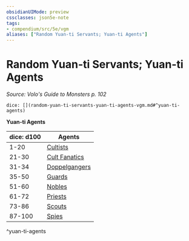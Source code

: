 ```yaml
---
obsidianUIMode: preview
cssclasses: json5e-note
tags:
- compendium/src/5e/vgm
aliases: ["Random Yuan-ti Servants; Yuan-ti Agents"]
---
```

# Random Yuan-ti Servants; Yuan-ti Agents
*Source: Volo's Guide to Monsters p. 102* 

`dice: [](random-yuan-ti-servants-yuan-ti-agents-vgm.md#^yuan-ti-agents)`

**Yuan-ti Agents**

| dice: d100 | Agents |
|------------|--------|
| 1-20 | [Cultists](b_cultist.md) |
| 21-30 | [Cult Fanatics](b_cult-fanatic.md) |
| 31-34 | [Doppelgangers](b_doppelganger.md) |
| 35-50 | [Guards](b_guard.md) |
| 51-60 | [Nobles](2.%20GM%20Tools/5eTools%20Compendium%20&%20Rules/_compendium/bestiary/humanoid/b_noble.md) |
| 61-72 | [Priests](b_priest.md) |
| 73-86 | [Scouts](b_scout.md) |
| 87-100 | [Spies](b_spy.md) |
^yuan-ti-agents